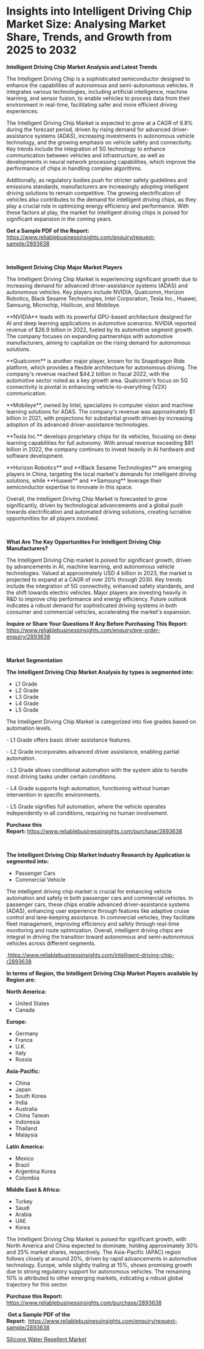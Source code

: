 <p><h1>Insights into Intelligent Driving Chip Market Size: Analysing Market Share, Trends, and Growth from 2025 to 2032</h1></p><p><strong>Intelligent Driving Chip Market Analysis and Latest Trends</strong></p>
<p><p>The Intelligent Driving Chip is a sophisticated semiconductor designed to enhance the capabilities of autonomous and semi-autonomous vehicles. It integrates various technologies, including artificial intelligence, machine learning, and sensor fusion, to enable vehicles to process data from their environment in real-time, facilitating safer and more efficient driving experiences.</p><p>The Intelligent Driving Chip Market is expected to grow at a CAGR of 8.8% during the forecast period, driven by rising demand for advanced driver-assistance systems (ADAS), increasing investments in autonomous vehicle technology, and the growing emphasis on vehicle safety and connectivity. Key trends include the integration of 5G technology to enhance communication between vehicles and infrastructure, as well as developments in neural network processing capabilities, which improve the performance of chips in handling complex algorithms.</p><p>Additionally, as regulatory bodies push for stricter safety guidelines and emissions standards, manufacturers are increasingly adopting intelligent driving solutions to remain competitive. The growing electrification of vehicles also contributes to the demand for intelligent driving chips, as they play a crucial role in optimizing energy efficiency and performance. With these factors at play, the market for intelligent driving chips is poised for significant expansion in the coming years.</p></p>
<p><strong>Get a Sample PDF of the Report:&nbsp;</strong> <a href="https://www.reliablebusinessinsights.com/enquiry/request-sample/2893638?utm_campaign=3273&utm_medium=2&utm_source=Github&utm_content=ia&utm_term=15032025&utm_id=intelligent-driving-chip">https://www.reliablebusinessinsights.com/enquiry/request-sample/2893638</a></p>
<p>&nbsp;</p>
<p><strong>Intelligent Driving Chip Major Market Players</strong></p>
<p><p>The Intelligent Driving Chip Market is experiencing significant growth due to increasing demand for advanced driver-assistance systems (ADAS) and autonomous vehicles. Key players include NVIDIA, Qualcomm, Horizon Robotics, Black Sesame Technologies, Intel Corporation, Tesla Inc., Huawei, Samsung, Microchip, Hisilicon, and Mobileye.</p><p>**NVIDIA** leads with its powerful GPU-based architecture designed for AI and deep learning applications in automotive scenarios. NVIDIA reported revenue of $26.9 billion in 2022, fueled by its automotive segment growth. The company focuses on expanding partnerships with automotive manufacturers, aiming to capitalize on the rising demand for autonomous solutions.</p><p>**Qualcomm** is another major player, known for its Snapdragon Ride platform, which provides a flexible architecture for autonomous driving. The company's revenue reached $44.2 billion in fiscal 2022, with the automotive sector noted as a key growth area. Qualcomm's focus on 5G connectivity is pivotal in enhancing vehicle-to-everything (V2X) communication.</p><p>**Mobileye**, owned by Intel, specializes in computer vision and machine learning solutions for ADAS. The company's revenue was approximately $1 billion in 2021, with projections for substantial growth driven by increasing adoption of its advanced driver-assistance technologies.</p><p>**Tesla Inc.** develops proprietary chips for its vehicles, focusing on deep learning capabilities for full autonomy. With annual revenue exceeding $81 billion in 2022, the company continues to invest heavily in AI hardware and software development.</p><p>**Horizon Robotics** and **Black Sesame Technologies** are emerging players in China, targeting the local market's demands for intelligent driving solutions, while **Huawei** and **Samsung** leverage their semiconductor expertise to innovate in this space.</p><p>Overall, the Intelligent Driving Chip Market is forecasted to grow significantly, driven by technological advancements and a global push towards electrification and automated driving solutions, creating lucrative opportunities for all players involved.</p></p>
<p>&nbsp;</p>
<p><strong>What Are The Key Opportunities For Intelligent Driving Chip Manufacturers?</strong></p>
<p><p>The Intelligent Driving Chip market is poised for significant growth, driven by advancements in AI, machine learning, and autonomous vehicle technologies. Valued at approximately USD 4 billion in 2023, the market is projected to expand at a CAGR of over 20% through 2030. Key trends include the integration of 5G connectivity, enhanced safety standards, and the shift towards electric vehicles. Major players are investing heavily in R&D to improve chip performance and energy efficiency. Future outlook indicates a robust demand for sophisticated driving systems in both consumer and commercial vehicles, accelerating the market's expansion.</p></p>
<p><strong>Inquire or Share Your Questions If Any Before Purchasing This Report:</strong> <a href="https://www.reliablebusinessinsights.com/enquiry/pre-order-enquiry/2893638?utm_campaign=3273&utm_medium=2&utm_source=Github&utm_content=ia&utm_term=15032025&utm_id=intelligent-driving-chip">https://www.reliablebusinessinsights.com/enquiry/pre-order-enquiry/2893638</a></p>
<p>&nbsp;</p>
<p><strong>Market Segmentation</strong></p>
<p><strong>The Intelligent Driving Chip Market Analysis by types is segmented into:</strong></p>
<p><ul><li>L1 Grade</li><li>L2 Grade</li><li>L3 Grade</li><li>L4 Grade</li><li>L5 Grade</li></ul></p>
<p><p>The Intelligent Driving Chip Market is categorized into five grades based on automation levels. </p><p>- L1 Grade offers basic driver assistance features. </p><p>- L2 Grade incorporates advanced driver assistance, enabling partial automation. </p><p>- L3 Grade allows conditional automation with the system able to handle most driving tasks under certain conditions. </p><p>- L4 Grade supports high automation, functioning without human intervention in specific environments. </p><p>- L5 Grade signifies full automation, where the vehicle operates independently in all conditions, requiring no human involvement.</p></p>
<p><strong>Purchase this Report:&nbsp;</strong><a href="https://www.reliablebusinessinsights.com/purchase/2893638?utm_campaign=3273&utm_medium=2&utm_source=Github&utm_content=ia&utm_term=15032025&utm_id=intelligent-driving-chip">https://www.reliablebusinessinsights.com/purchase/2893638</a></p>
<p>&nbsp;</p>
<p><strong>The Intelligent Driving Chip Market Industry Research by Application is segmented into:</strong></p>
<p><ul><li>Passenger Cars</li><li>Commercial Vehicle</li></ul></p>
<p><p>The intelligent driving chip market is crucial for enhancing vehicle automation and safety in both passenger cars and commercial vehicles. In passenger cars, these chips enable advanced driver-assistance systems (ADAS), enhancing user experience through features like adaptive cruise control and lane-keeping assistance. In commercial vehicles, they facilitate fleet management, improving efficiency and safety through real-time monitoring and route optimization. Overall, intelligent driving chips are integral in driving the transition toward autonomous and semi-autonomous vehicles across different segments.</p></p>
<p><a href="https://www.reliablebusinessinsights.com/intelligent-driving-chip-r2893638?utm_campaign=3273&utm_medium=2&utm_source=Github&utm_content=ia&utm_term=15032025&utm_id=intelligent-driving-chip">&nbsp;https://www.reliablebusinessinsights.com/intelligent-driving-chip-r2893638</a></p>
<p><strong>In terms of Region, the Intelligent Driving Chip Market Players available by Region are:</strong></p>
<p>
    <p> <strong> North America: </strong>
        <ul>
            <li>United States</li>
            <li>Canada</li>
        </ul>
        </p> 
    <p> <strong> Europe: </strong>
        <ul>
            <li>Germany</li>
            <li>France</li>
            <li>U.K.</li>
            <li>Italy</li>
            <li>Russia</li>
        </ul>
        </p> 
    <p> <strong> Asia-Pacific: </strong>
        <ul>
            <li>China</li>
            <li>Japan</li>
            <li>South Korea</li>
            <li>India</li>
            <li>Australia</li>
            <li>China Taiwan</li>
            <li>Indonesia</li>
            <li>Thailand</li>
            <li>Malaysia</li>
        </ul>
        </p> 
    <p> <strong> Latin America: </strong>
        <ul>
            <li>Mexico</li>
            <li>Brazil</li>
            <li>Argentina Korea</li>
            <li>Colombia</li>
        </ul>
        </p> 
    <p> <strong> Middle East & Africa: </strong>
        <ul>
            <li>Turkey</li>
            <li>Saudi</li>
            <li>Arabia</li>
            <li>UAE</li>
            <li>Korea</li>
        </ul>
    </p>
    </p>
<p><p>The Intelligent Driving Chip Market is poised for significant growth, with North America and China expected to dominate, holding approximately 30% and 25% market shares, respectively. The Asia-Pacific (APAC) region follows closely at around 20%, driven by rapid advancements in automotive technology. Europe, while slightly trailing at 15%, shows promising growth due to strong regulatory support for autonomous vehicles. The remaining 10% is attributed to other emerging markets, indicating a robust global trajectory for this sector.</p></p>
<p><strong>Purchase this Report: </strong><a href="https://www.reliablebusinessinsights.com/purchase/2893638?utm_campaign=3273&utm_medium=2&utm_source=Github&utm_content=ia&utm_term=15032025&utm_id=intelligent-driving-chip">https://www.reliablebusinessinsights.com/purchase/2893638</a></p>
<p>&nbsp;<strong>Get a Sample PDF of the Report:&nbsp;&nbsp;</strong><a href="https://www.reliablebusinessinsights.com/enquiry/request-sample/2893638?utm_campaign=3273&utm_medium=2&utm_source=Github&utm_content=ia&utm_term=15032025&utm_id=intelligent-driving-chip">https://www.reliablebusinessinsights.com/enquiry/request-sample/2893638</a></p>
<p><strong></strong></p>
<p><p><a href="https://github.com/jolinolooman/Market-Research-Report-List-1/blob/main/silicone-water-repellent-market.md?utm_campaign=3273&utm_medium=2&utm_source=Github&utm_content=ia&utm_term=15032025&utm_id=intelligent-driving-chip">Silicone Water Repellent Market</a></p></p>